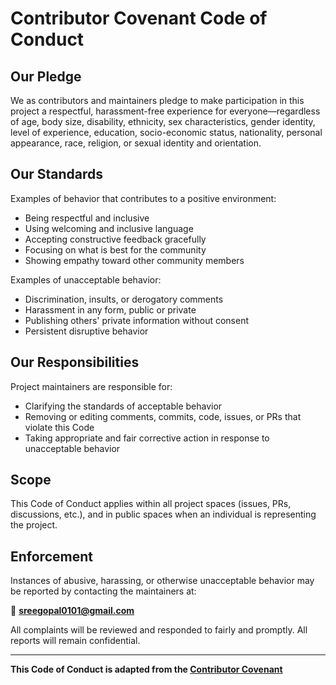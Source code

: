 # Contributor Covenant Code of Conduct

## Our Pledge

We as contributors and maintainers pledge to make participation in this project a respectful, harassment-free experience for everyone—regardless of age, body size, disability, ethnicity, sex characteristics, gender identity, level of experience, education, socio-economic status, nationality, personal appearance, race, religion, or sexual identity and orientation.

## Our Standards

Examples of behavior that contributes to a positive environment:

- Being respectful and inclusive
- Using welcoming and inclusive language
- Accepting constructive feedback gracefully
- Focusing on what is best for the community
- Showing empathy toward other community members

Examples of unacceptable behavior:

- Discrimination, insults, or derogatory comments
- Harassment in any form, public or private
- Publishing others' private information without consent
- Persistent disruptive behavior

## Our Responsibilities

Project maintainers are responsible for:

- Clarifying the standards of acceptable behavior
- Removing or editing comments, commits, code, issues, or PRs that violate this Code
- Taking appropriate and fair corrective action in response to unacceptable behavior

## Scope

This Code of Conduct applies within all project spaces (issues, PRs, discussions, etc.), and in public spaces when an individual is representing the project.

## Enforcement

Instances of abusive, harassing, or otherwise unacceptable behavior may be reported by contacting the maintainers at:

📧 **sreegopal0101@gmail.com**

All complaints will be reviewed and responded to fairly and promptly. All reports will remain confidential.

---

**This Code of Conduct is adapted from the [Contributor Covenant](https://www.contributor-covenant.org)**

